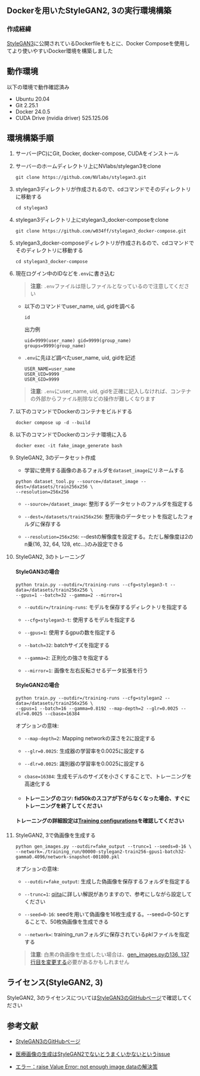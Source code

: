 ## Dockerを用いたStyleGAN2, 3の実行環境構築

### 作成経緯
[StyleGAN3](https://github.com/NVlabs/stylegan3)に公開されているDockerfileをもとに、Docker Composeを使用してより使いやすいDocker環境を構築しました

## 動作環境

以下の環境で動作確認済み

- Ubuntu 20.04
- Git 2.25.1
- Docker 24.0.5
- CUDA Drive (nvidia driver) 525.125.06

## 環境構築手順

1. サーバー(PC)にGit, Docker, docker-compose, CUDAをインストール

2. サーバーのホームディレクトリ上にNVlabs/stylegan3をclone

    ```
    git clone https://github.com/NVlabs/stylegan3.git
    ```

3. stylegan3ディレクトリが作成されるので、cdコマンドでそのディレクトリに移動する

    ```
    cd stylegan3
    ```

4. stylegan3ディレクトリ上にstylegan3_docker-composeをclone

    ```
    git clone https://github.com/w034ff/stylegan3_docker-compose.git
    ```

5. stylegan3_docker-composeディレクトリが作成されるので、cdコマンドでそのディレクトリに移動する

    ```
    cd stylegan3_docker-compose
    ```

6. 現在ログイン中のIDなどを`.env`に書き込む

    > **注意**: 
    > `.env`ファイルは隠しファイルとなっているので注意してください
    
    - 以下のコマンドでuser_name, uid, gidを調べる
    
        ```
        id
        ```
        
        出力例
        ```
        uid=9999(user_name) gid=9999(group_name) groups=9999(group_name)
        ```

    - `.env`に先ほど調べたuser_name, uid, gidを記述

        ```
        USER_NAME=user_name
        USER_UID=9999
        USER_GID=9999
        ```
        
    > **注意**: 
    > `.env`にuser_name, uid, gidを正確に記入しなければ、コンテナの外部からファイル削除などの操作が難しくなります

7. 以下のコマンドでDockerのコンテナをビルドする
    
    ```
    docker compose up -d --build
    ```
    
8. 以下のコマンドでDockerのコンテナ環境に入る

    ```
    docker exec -it fake_image_generate bash
    ```

9. StyleGAN2, 3のデータセット作成

    - 学習に使用する画像のあるフォルダを`dataset_image`にリネームする

    ```
    python dataset_tool.py --source=/dataset_image --dest=/datasets/train256x256 \
    --resolution=256x256
    ```

    - `--source=/dataset_image`: 整形するデータセットのファルダを指定する
    
    - `--dest=/datasets/train256x256`: 整形後のデータセットを指定したフォルダに保存する
    
    - `--resolution=256x256`: --destの解像度を設定する。ただし解像度は2のn乗(16, 32, 64, 128, etc...)のみ設定できる

10. StyleGAN2, 3のトレーニング

    #### StyleGAN3の場合
    
    ```
    python train.py --outdir=/training-runs --cfg=stylegan3-t --data=/datasets/train256x256 \
    --gpus=1 --batch=32 --gamma=2 --mirror=1
    ```

    - `--outdir=/training-runs`: モデルを保存するディレクトリを指定する
    
    - `--cfg=stylegan3-t`: 使用するモデルを指定する
    
    - `--gpus=1`: 使用するgpuの数を指定する
    
    - `--batch=32`: batchサイズを指定する
    
    - `--gamma=2`: 正則化の強さを指定する
    
    - `--mirror=1`: 画像を左右反転させるデータ拡張を行う
    
    #### StyleGAN2の場合
    
    ```
    python train.py --outdir=/training-runs --cfg=stylegan2 --data=/datasets/train256x256 \
    --gpus=1 --batch=16 --gamma=0.8192 --map-depth=2 --glr=0.0025 --dlr=0.0025 --cbase=16384
    ```
    
    オプションの意味:
    
    - `--map-depth=2`: Mapping networkの深さを2に設定する
    
    - `--glr=0.0025`: 生成器の学習率を0.0025に設定する
    
    - `--dlr=0.0025`: 識別器の学習率を0.0025に設定する
    
    - `cbase=16384`: 生成モデルのサイズを小さくすることで、トレーニングを高速化する
    
    - #### トレーニングのコツ: fid50kのスコアが下がらなくなった場合、すぐにトレーニングを終了してください
    
    #### トレーニングの詳細設定は[Training configurations](https://github.com/NVlabs/stylegan3/blob/main/docs/configs.md)を確認してください
    
    
11. StyleGAN2, 3で偽画像を生成する

    ```
    python gen_images.py --outdir=fake_output --trunc=1 --seeds=0-16 \
    --network=./training_run/00000-stylegan2-train256-gpus1-batch32-gamma0.4096/network-snapshot-001800.pkl
    ```
    
    オプションの意味:  
    
    - `--outdir=fake_output`: 生成した偽画像を保存するフォルダを指定する
    
    - `--trunc=1`: [qiita](https://qiita.com/Phoeboooo/items/12d21916de56d125f0be)に詳しい解説がありますので、参考にしながら設定してください
    
    - `--seed=0-16`: seedを用いて偽画像を16枚生成する。--seed=0-50とすることで、50枚偽画像を生成できる
    
    - `--network=`: training_runフォルダに保存されているpklファイルを指定する
    
    > **注意**: 
    > 白黒の偽画像を生成したい場合は、[gen_images.pyの136, 137行目を変更する](https://github.com/NVlabs/stylegan3/issues/211)必要があるかもしれません

## ライセンス(StyleGAN2, 3)
StyleGAN2, 3のライセンスについては[StyleGAN3のGitHubページ](https://github.com/NVlabs/stylegan3/)で確認してください

## 参考文献

- [StyleGAN3のGitHubページ](https://github.com/NVlabs/stylegan3/)

- [医療画像の生成はStyleGAN2でないとうまくいかないというissue](https://github.com/NVlabs/stylegan3/issues/77)

- [エラー：raise Value Error: not enough image dataの解決策](https://github.com/NVlabs/stylegan3/issues/211)
